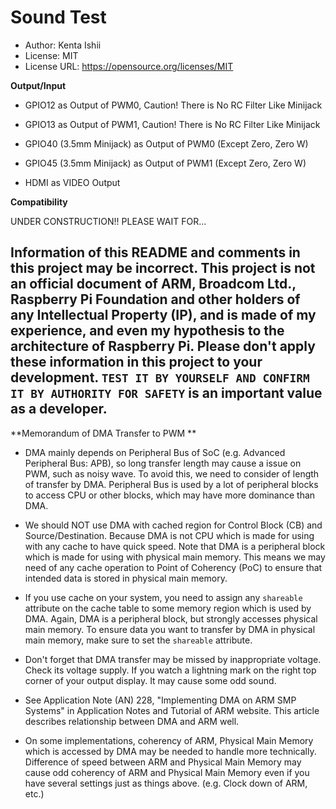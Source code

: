 # Sound Test

* Author: Kenta Ishii
* License: MIT
* License URL: https://opensource.org/licenses/MIT

**Output/Input**

* GPIO12 as Output of PWM0, Caution! There is No RC Filter Like Minijack

* GPIO13 as Output of PWM1, Caution! There is No RC Filter Like Minijack

* GPIO40 (3.5mm Minijack) as Output of PWM0 (Except Zero, Zero W)

* GPIO45 (3.5mm Minijack) as Output of PWM1 (Except Zero, Zero W)

* HDMI as VIDEO Output

**Compatibility**

UNDER CONSTRUCTION!! PLEASE WAIT FOR...

## Information of this README and comments in this project may be incorrect. This project is not an official document of ARM, Broadcom Ltd., Raspberry Pi Foundation and other holders of any Intellectual Property (IP), and is made of my experience, and even my hypothesis to the architecture of Raspberry Pi. Please don't apply these information in this project to your development. `TEST IT BY YOURSELF AND CONFIRM IT BY AUTHORITY FOR SAFETY` is an important value as a developer.

**Memorandum of DMA Transfer to PWM **

* DMA mainly depends on Peripheral Bus of SoC (e.g. Advanced Peripheral Bus: APB), so long transfer length may cause a issue on PWM, such as noisy wave. To avoid this, we need to consider of length of transfer by DMA. Peripheral Bus is used by a lot of peripheral blocks to access CPU or other blocks, which may have more dominance than DMA.

* We should NOT use DMA with cached region for Control Block (CB) and Source/Destination. Because DMA is not CPU which is made for using with any cache to have quick speed. Note that DMA is a peripheral block which is made for using with physical main memory. This means we may need of any cache operation to Point of Coherency (PoC) to ensure that intended data is stored in physical main memory.

* If you use cache on your system, you need to assign any `shareable` attribute on the cache table to some memory region which is used by DMA. Again, DMA is a peripheral block, but strongly accesses physical main memory. To ensure data you want to transfer by DMA in physical main memory, make sure to set the `shareable` attribute.

* Don't forget that DMA transfer may be missed by inappropriate voltage. Check its voltage supply. If you watch a lightning mark on the right top corner of your output display. It may cause some odd sound.

* See Application Note (AN) 228, "Implementing DMA on ARM SMP Systems" in Application Notes and Tutorial of ARM website. This article describes relationship between DMA and ARM well.

* On some implementations, coherency of ARM, Physical Main Memory which is accessed by DMA may be needed to handle more technically. Difference of speed between ARM and Physical Main Memory may cause odd coherency of ARM and Physical Main Memory even if you have several settings just as things above. (e.g. Clock down of ARM, etc.)
